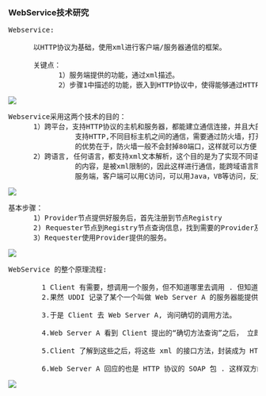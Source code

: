 ### WebService技术研究

<pre>
Webservice:

      以HTTP协议为基础，使用xml进行客户端/服务器通信的框架。

      关键点：
            1）服务端提供的功能，通过xml描述。
            2）步骤1中描述的功能，嵌入到HTTP协议中，使得能够通过HTTP协议进行通信。（SOAP）
</pre>

![](https://i.imgur.com/TkOhc3G.png)

<pre>
Webservice采用这两个技术的目的：
      1）跨平台，支持HTTP协议的主机和服务器，都能建立通信连接，并且大部分的主机和服务器都
                支持HTTP,不同目标主机之间的通信，需要通过防火墙，打开某个端口，HTTP协议
                的优势在于，防火墙一般不会封掉80端口，这样就可以方便，安全的通信。
      2）跨语言, 任何语言，都支持xml文本解析，这个目的是为了实现不同语言之间的通信，通信
                的内容，是被xml限制的，因此这样进行通信，能跨域语言障碍，即Java开发的
                服务端，客户端可以用C访问，可以用Java，VB等访问，反之亦然。
</pre>

![](https://i.imgur.com/ZdhdSnP.png)

<pre>
基本步骤：
      1）Provider节点提供好服务后，首先注册到节点Registry
      2) Requester节点到Registry节点查询信息，找到需要的Provider及其提供的Service
      3）Requester使用Provider提供的服务。
</pre>

![](https://i.imgur.com/BlkTb0y.png)

<pre>
WebService 的整个原理流程:

		1 Client 有需要，想调用一个服务，但不知道哪里去调用 . 但知道 UDDI Registry 上可以查到。
		2.果然 UDDI 记录了某个一个叫做 Web Server A 的服务器能提供这样的服务。
		
		3.于是 Client 去 Web Server A, 询问确切的调用方法。
		
		4.Web Server A 看到 Client 提出的“确切方法查询”之后， 立即返回给它一个 WSDL 描述的 xml 文档这里记录他能提供的各类方法接口 .
		
		5.Client 了解到这些之后，将这些 xml 的接口方法，封装成为 HTTP 请求 , 发给 Web Server A. 这些封装方式采用的是标准的 SOAP 方式 , 实质是满足 HTTP 协议的一些 SOAP 的报文消息。
		
		6.Web Server A 回应的也是 HTTP 协议的 SOAP 包 . 这样双方的请求 - 响应完全畅通
</pre>

![](https://i.imgur.com/JJC2B0C.png)
